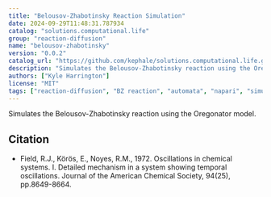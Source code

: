 ```yaml
---
title: "Belousov-Zhabotinsky Reaction Simulation"
date: 2024-09-29T11:48:31.787934
catalog: "solutions.computational.life"
group: "reaction-diffusion"
name: "belousov-zhabotinsky"
version: "0.0.2"
catalog_url: "https://github.com/kephale/solutions.computational.life.git"
description: "Simulates the Belousov-Zhabotinsky reaction using the Oregonator model."
authors: ["Kyle Harrington"]
license: "MIT"
tags: ["reaction-diffusion", "BZ reaction", "automata", "napari", "simulation"]
---
```


Simulates the Belousov-Zhabotinsky reaction using the Oregonator model.

## Citation

- Field, R.J., Körös, E., Noyes, R.M., 1972. Oscillations in chemical systems. I. Detailed mechanism in a system showing temporal oscillations. Journal of the American Chemical Society, 94(25), pp.8649-8664.

